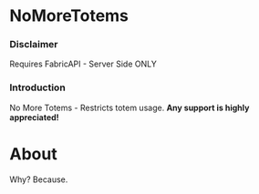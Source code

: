 # NoMoreTotems
### Disclaimer

Requires FabricAPI - Server Side ONLY


### Introduction
No More Totems - Restricts totem usage.
**Any support is highly appreciated!**


# About
Why? Because.


